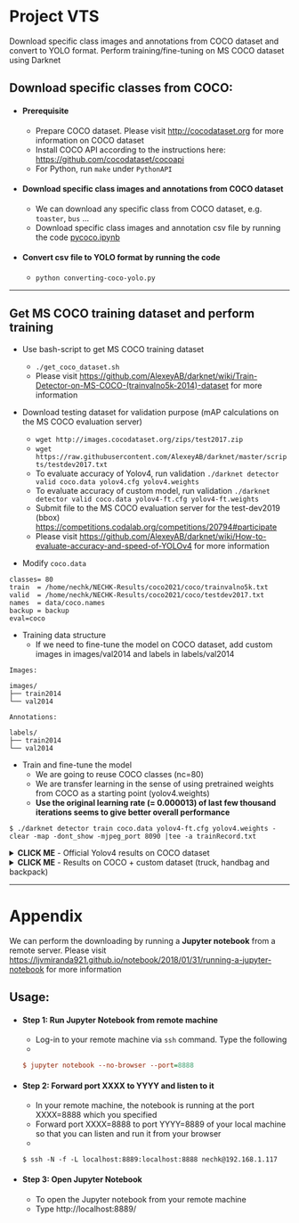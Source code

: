 # Project VTS

Download specific class images and annotations from COCO dataset and convert to YOLO format. Perform training/fine-tuning on MS COCO dataset using Darknet


## Download specific classes from COCO:

- #### Prerequisite

    * Prepare COCO dataset. Please visit http://cocodataset.org for more information on COCO dataset
    * Install COCO API according to the instructions here: https://github.com/cocodataset/cocoapi
    * For Python, run `make` under `PythonAPI`
    
- #### Download specific class images and annotations from COCO dataset

    * We can download any specific class from COCO dataset, e.g. `toaster`, `bus` ...
    * Download specific class images and annotation csv file by running the code [pycoco.ipynb](https://github.com/chenghanc/preprocess/blob/main/pycoco.ipynb)

- #### Convert csv file to YOLO format by running the code

    * `python converting-coco-yolo.py`
---

## Get MS COCO training dataset and perform training
- Use bash-script to get MS COCO training dataset
    * `./get_coco_dataset.sh`
    * Please visit https://github.com/AlexeyAB/darknet/wiki/Train-Detector-on-MS-COCO-(trainvalno5k-2014)-dataset for more information
- Download testing dataset for validation purpose (mAP calculations on the MS COCO evaluation server)
    * `wget http://images.cocodataset.org/zips/test2017.zip`
    * `wget https://raw.githubusercontent.com/AlexeyAB/darknet/master/scripts/testdev2017.txt`
    * To evaluate accuracy of Yolov4, run validation `./darknet detector valid coco.data yolov4.cfg yolov4.weights`
    * To evaluate accuracy of custom model, run validation `./darknet detector valid coco.data yolov4-ft.cfg yolov4-ft.weights`
    * Submit file to the MS COCO evaluation server for the test-dev2019 (bbox) https://competitions.codalab.org/competitions/20794#participate
    * Please visit https://github.com/AlexeyAB/darknet/wiki/How-to-evaluate-accuracy-and-speed-of-YOLOv4 for more information
    
- Modify `coco.data`
```
classes= 80
train  = /home/nechk/NECHK-Results/coco2021/coco/trainvalno5k.txt
valid  = /home/nechk/NECHK-Results/coco2021/coco/testdev2017.txt
names  = data/coco.names
backup = backup
eval=coco
```
- Training data structure
    * If we need to fine-tune the model on COCO dataset, add custom images in images/val2014 and labels in labels/val2014
```
Images:

images/
├── train2014
└── val2014

Annotations:

labels/
├── train2014
└── val2014
```
- Train and fine-tune the model
    * We are going to reuse COCO classes (nc=80)
    * We are transfer learning in the sense of using pretrained weights from COCO as a starting point (yolov4.weights)
    * **Use the original learning rate (= 0.000013) of last few thousand iterations seems to give better overall performance**

```
$ ./darknet detector train coco.data yolov4-ft.cfg yolov4.weights -clear -map -dont_show -mjpeg_port 8090 |tee -a trainRecord.txt
```

<details><summary><b>CLICK ME</b> - Official Yolov4 results on COCO dataset</summary>

- By running `./darknet detector valid coco.data yolov4.cfg yolov4.weights` and submit file to the MS COCO evaluation server as described earlier, we will get results (AP=0.435 and AP50=0.657) in the end of file View scoring output log

```
overall performance
 Average Precision  (AP) @[ IoU=0.50:0.95 | area=   all | maxDets=100 ] = 0.435
 Average Precision  (AP) @[ IoU=0.50      | area=   all | maxDets=100 ] = 0.657
 Average Precision  (AP) @[ IoU=0.75      | area=   all | maxDets=100 ] = 0.473
 Average Precision  (AP) @[ IoU=0.50:0.95 | area= small | maxDets=100 ] = 0.267
 Average Precision  (AP) @[ IoU=0.50:0.95 | area=medium | maxDets=100 ] = 0.467
 Average Precision  (AP) @[ IoU=0.50:0.95 | area= large | maxDets=100 ] = 0.533
 Average Recall     (AR) @[ IoU=0.50:0.95 | area=   all | maxDets=  1 ] = 0.342
 Average Recall     (AR) @[ IoU=0.50:0.95 | area=   all | maxDets= 10 ] = 0.549
 Average Recall     (AR) @[ IoU=0.50:0.95 | area=   all | maxDets=100 ] = 0.580
 Average Recall     (AR) @[ IoU=0.50:0.95 | area= small | maxDets=100 ] = 0.403
 Average Recall     (AR) @[ IoU=0.50:0.95 | area=medium | maxDets=100 ] = 0.617
 Average Recall     (AR) @[ IoU=0.50:0.95 | area= large | maxDets=100 ] = 0.713
Done (t=568.18s)
```

</details>

<details><summary><b>CLICK ME</b> - Results on COCO + custom dataset (truck, handbag and backpack)</summary>

- **with stopbackward** [yolov4-ft.cfg](https://github.com/chenghanc/preprocess/blob/main/yolov4-ft.cfg)
    * `Batch size: 64 (batch=64)`
    * `Total training data: 120,000`
    * `Iterations: 10,000 (max_batches = 10,000)`
    * `1 epoch = 120000 / 64 = 1875 iterations`
    * `10000 * 64 / 120000 = 5.3333 epochs`
    * **learning rate = 0.0001**
    * AP=0.407 and AP50=0.626
```
SCORE=0.686
overall performance
 Average Precision  (AP) @[ IoU=0.50:0.95 | area=   all | maxDets=100 ] = 0.407
 Average Precision  (AP) @[ IoU=0.50      | area=   all | maxDets=100 ] = 0.626
 Average Precision  (AP) @[ IoU=0.75      | area=   all | maxDets=100 ] = 0.441
 Average Precision  (AP) @[ IoU=0.50:0.95 | area= small | maxDets=100 ] = 0.255
 Average Precision  (AP) @[ IoU=0.50:0.95 | area=medium | maxDets=100 ] = 0.440
 Average Precision  (AP) @[ IoU=0.50:0.95 | area= large | maxDets=100 ] = 0.491
 Average Recall     (AR) @[ IoU=0.50:0.95 | area=   all | maxDets=  1 ] = 0.329
 Average Recall     (AR) @[ IoU=0.50:0.95 | area=   all | maxDets= 10 ] = 0.531
 Average Recall     (AR) @[ IoU=0.50:0.95 | area=   all | maxDets=100 ] = 0.562
 Average Recall     (AR) @[ IoU=0.50:0.95 | area= small | maxDets=100 ] = 0.388
 Average Recall     (AR) @[ IoU=0.50:0.95 | area=medium | maxDets=100 ] = 0.601
 Average Recall     (AR) @[ IoU=0.50:0.95 | area= large | maxDets=100 ] = 0.686
Done (t=540.49s)
```

- **without stopbackward** [yolov4-ft-wosb.cfg](https://github.com/chenghanc/preprocess/blob/main/yolov4-ft-wosb.cfg)
    * `Iterations: 10,000 (max_batches = 10,000)`
    * `10000 * 64 / 120000 = 5.3333 epochs`
    * **learning rate = 0.00013**
    * AP=0.407 and AP50=0.626
```
SCORE=0.685
overall performance
 Average Precision  (AP) @[ IoU=0.50:0.95 | area=   all | maxDets=100 ] = 0.407
 Average Precision  (AP) @[ IoU=0.50      | area=   all | maxDets=100 ] = 0.626
 Average Precision  (AP) @[ IoU=0.75      | area=   all | maxDets=100 ] = 0.441
 Average Precision  (AP) @[ IoU=0.50:0.95 | area= small | maxDets=100 ] = 0.253
 Average Precision  (AP) @[ IoU=0.50:0.95 | area=medium | maxDets=100 ] = 0.438
 Average Precision  (AP) @[ IoU=0.50:0.95 | area= large | maxDets=100 ] = 0.494
 Average Recall     (AR) @[ IoU=0.50:0.95 | area=   all | maxDets=  1 ] = 0.329
 Average Recall     (AR) @[ IoU=0.50:0.95 | area=   all | maxDets= 10 ] = 0.529
 Average Recall     (AR) @[ IoU=0.50:0.95 | area=   all | maxDets=100 ] = 0.559
 Average Recall     (AR) @[ IoU=0.50:0.95 | area= small | maxDets=100 ] = 0.387
 Average Recall     (AR) @[ IoU=0.50:0.95 | area=medium | maxDets=100 ] = 0.599
 Average Recall     (AR) @[ IoU=0.50:0.95 | area= large | maxDets=100 ] = 0.685
Done (t=366.62s)
```

- **without stopbackward** [yolov4-ft2.cfg](https://github.com/chenghanc/preprocess/blob/main/yolov4-ft2.cfg) [yolov4-ft-wosb2.cfg](https://github.com/chenghanc/preprocess/blob/main/yolov4-ft-wosb2.cfg)
    * `Iterations: 10,000 (max_batches = 10,000)`
    * `10000 * 64 / 120000 = 5.3333 epochs`
    * **learning rate = 0.000013**
    * **AP=0.418 and AP50=0.639**
```
yolov4-ft2.cfg
SCORE=0.696
overall performance (iterations 7000)
 Average Precision  (AP) @[ IoU=0.50:0.95 | area=   all | maxDets=100 ] = 0.418
 Average Precision  (AP) @[ IoU=0.50      | area=   all | maxDets=100 ] = 0.639
 Average Precision  (AP) @[ IoU=0.75      | area=   all | maxDets=100 ] = 0.455
 Average Precision  (AP) @[ IoU=0.50:0.95 | area= small | maxDets=100 ] = 0.261
 Average Precision  (AP) @[ IoU=0.50:0.95 | area=medium | maxDets=100 ] = 0.450
 Average Precision  (AP) @[ IoU=0.50:0.95 | area= large | maxDets=100 ] = 0.503
 Average Recall     (AR) @[ IoU=0.50:0.95 | area=   all | maxDets=  1 ] = 0.334
 Average Recall     (AR) @[ IoU=0.50:0.95 | area=   all | maxDets= 10 ] = 0.539
 Average Recall     (AR) @[ IoU=0.50:0.95 | area=   all | maxDets=100 ] = 0.570
 Average Recall     (AR) @[ IoU=0.50:0.95 | area= small | maxDets=100 ] = 0.395
 Average Recall     (AR) @[ IoU=0.50:0.95 | area=medium | maxDets=100 ] = 0.609
 Average Recall     (AR) @[ IoU=0.50:0.95 | area= large | maxDets=100 ] = 0.696
Done (t=382.29s)
```

```
yolov4-ft-wosb2.cfg
SCORE=
overall performance (iterations 10000)
```

- References
    * https://github.com/AlexeyAB/darknet/issues/2147
    * https://github.com/AlexeyAB/darknet/issues/6652
    * https://github.com/AlexeyAB/darknet/issues/5529
    * https://github.com/AlexeyAB/darknet/issues/5934
    * https://github.com/AlexeyAB/darknet/issues/6623
    * https://github.com/AlexeyAB/darknet/issues/4386
    * https://github.com/pjreddie/darknet/issues/224
    * https://yanwei-liu.medium.com/training-coco-object-detection-with-yolo-v4-f11bece3feb6

</details>

---

# Appendix

We can perform the downloading by running a **Jupyter notebook** from a remote server. Please visit https://ljvmiranda921.github.io/notebook/2018/01/31/running-a-jupyter-notebook for more information

## Usage:

- #### Step 1: Run Jupyter Notebook from remote machine

    * Log-in to your remote machine via `ssh` command. Type the following
    *

  ```ini
  $ jupyter notebook --no-browser --port=8888
  ```

- #### Step 2: Forward port XXXX to YYYY and listen to it

    * In your remote machine, the notebook is running at the port XXXX=8888 which you specified
    * Forward port XXXX=8888 to port YYYY=8889 of your local machine so that you can listen and run it from your browser
    *
   
  ```
  $ ssh -N -f -L localhost:8889:localhost:8888 nechk@192.168.1.117
  ```

- #### Step 3: Open Jupyter Notebook

    * To open the Jupyter notebook from your remote machine
    * Type http://localhost:8889/

